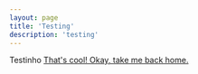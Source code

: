 ```yaml
---
layout: page
title: 'Testing'
description: 'testing'
---
```


Testinho
[That's cool! Okay, take me back home.](/)
